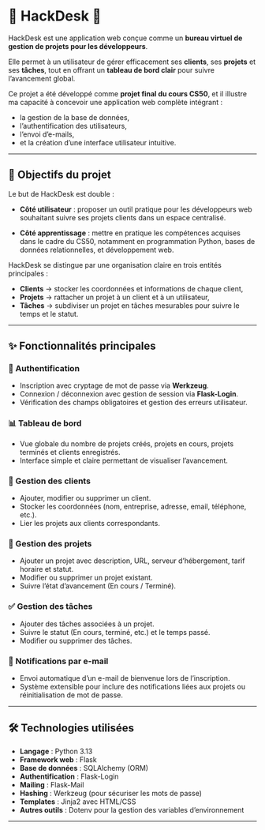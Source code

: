 # 📌 HackDesk 🐼

HackDesk est une application web conçue comme un **bureau virtuel de gestion de projets pour les développeurs**.

Elle permet à un utilisateur de gérer efficacement ses **clients**, ses **projets** et ses **tâches**, tout en offrant un **tableau de bord clair** pour suivre l’avancement global.

Ce projet a été développé comme **projet final du cours CS50**, et il illustre ma capacité à concevoir une application web complète intégrant : 
- la gestion de la base de données,
- l’authentification des utilisateurs,
- l’envoi d’e-mails,
- et la création d’une interface utilisateur intuitive.

---

## 🌟 Objectifs du projet

Le but de HackDesk est double :  

- **Côté utilisateur** : proposer un outil pratique pour les développeurs web souhaitant suivre ses projets clients dans un espace centralisé. 

- **Côté apprentissage** : mettre en pratique les compétences acquises dans le cadre du CS50, notamment en programmation Python, bases de données relationnelles, et développement web. 

HackDesk se distingue par une organisation claire en trois entités principales : 

- **Clients** → stocker les coordonnées et informations de chaque client, 
- **Projets** → rattacher un projet à un client et à un utilisateur, 
- **Tâches** → subdiviser un projet en tâches mesurables pour suivre le temps et le statut. 

---

## ✨ Fonctionnalités principales

### 🔐 Authentification
- Inscription avec cryptage de mot de passe via **Werkzeug**. 
- Connexion / déconnexion avec gestion de session via **Flask-Login**. 
- Vérification des champs obligatoires et gestion des erreurs utilisateur. 

### 📊 Tableau de bord
- Vue globale du nombre de projets créés, projets en cours, projets terminés et clients enregistrés. 
- Interface simple et claire permettant de visualiser l’avancement. 

### 👥 Gestion des clients
- Ajouter, modifier ou supprimer un client. 
- Stocker les coordonnées (nom, entreprise, adresse, email, téléphone, etc.).  
- Lier les projets aux clients correspondants. 

### 📁 Gestion des projets
- Ajouter un projet avec description, URL, serveur d’hébergement, tarif horaire et statut. 
- Modifier ou supprimer un projet existant. 
- Suivre l’état d’avancement (En cours / Terminé). 

### ✅ Gestion des tâches
- Ajouter des tâches associées à un projet. 
- Suivre le statut (En cours, terminé, etc.) et le temps passé. 
- Modifier ou supprimer des tâches. 

### 📧 Notifications par e-mail
- Envoi automatique d’un e-mail de bienvenue lors de l’inscription. 
- Système extensible pour inclure des notifications liées aux projets ou réinitialisation de mot de passe. 

---

## 🛠️ Technologies utilisées

- **Langage** : Python 3.13 
- **Framework web** : Flask 
- **Base de données** : SQLAlchemy (ORM) 
- **Authentification** : Flask-Login 
- **Mailing** : Flask-Mail 
- **Hashing** : Werkzeug (pour sécuriser les mots de passe) 
- **Templates** : Jinja2 avec HTML/CSS 
- **Autres outils** : Dotenv pour la gestion des variables d’environnement 

---
